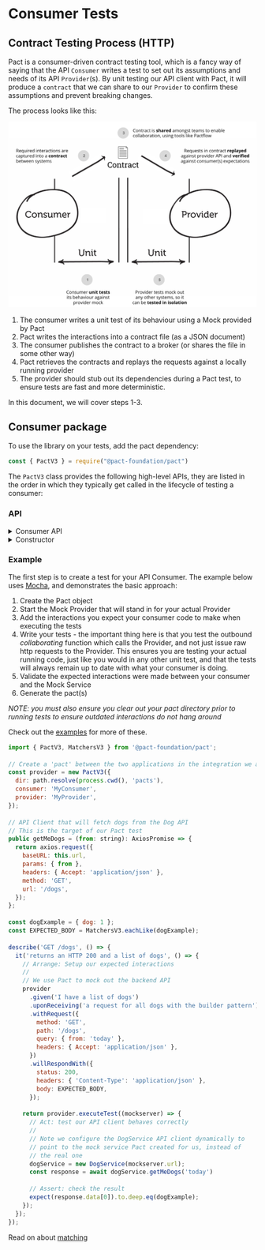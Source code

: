 # Consumer Tests

## Contract Testing Process (HTTP)

Pact is a consumer-driven contract testing tool, which is a fancy way of saying that the API `Consumer` writes a test to set out its assumptions and needs of its API `Provider`(s). By unit testing our API client with Pact, it will produce a `contract` that we can share to our `Provider` to confirm these assumptions and prevent breaking changes.

The process looks like this:

![diagram](./diagrams/summary.png)

1. The consumer writes a unit test of its behaviour using a Mock provided by Pact
1. Pact writes the interactions into a contract file (as a JSON document)
1. The consumer publishes the contract to a broker (or shares the file in some other way)
1. Pact retrieves the contracts and replays the requests against a locally running provider
1. The provider should stub out its dependencies during a Pact test, to ensure tests are fast and more deterministic.

In this document, we will cover steps 1-3.

## Consumer package

To use the library on your tests, add the pact dependency:

```javascript
const { PactV3 } = require("@pact-foundation/pact")
```

The `PactV3` class provides the following high-level APIs, they are listed in the order in which they typically get called in the lifecycle of testing a consumer:

### API

<details><summary>Consumer API</summary>

| API | Options | Description |
|-----|---------|-------------|
| `new PactV3(options)` | See constructor options below | Creates a Mock Server test double of your Provider API. The class is **not** thread safe, but you can run tests in parallel by creating as many instances as you need. |
| `addInteraction(...)`  | `V3Interaction` | Register an expectation on the Mock Server passing in a full `V3Interaction` object, which must be called by your test case(s). You can add multiple interactions per server, however it is recommended to only have one. These will be validated and written to a pact if successful. Alternatively, you may setup the interactions calling the builder methods below|
| `given(...)` | `ProviderStateV3` | The provider state for the interaction |
| `uponReceiving(...)` | string | The scenario name. The combination of `given` and `uponReceiving` must be unique in the pact file |
| `withRequest(...)` | `V3Request` | The HTTP request info |
| `withRequestBinaryFile(...)` | - | Similar to `withRequest` however you can also specify a path to a file to upload and its content type |
| `withRequestMultipartFileUpload(...)` | - | Similar to `withRequest` however you can also specify a path to a file to upload, its content type and the mime part name|
| `willRespondWith(...)` | `V3Response` | The HTTP response details |
| `withResponseBinaryFile(...)` | - | Similar to `withResponse` however you can also specify a path to a file to receive and its content type |
| `withResponseMultipartFileUpload(...)` | - | Similar to `withResponse` however you can also specify a path to a file to receive, its content type and the mime part name | |
| `executeTest(...)` | - | Executes a user defined function, passing in details of the dynamic mock service for use in the test. If successful, the pact file is updated	 |
</details>

<details><summary>Constructor</summary>

| Parameter           | Required? | Type    | Description                                                                                              |
| ------------------- | --------- | ------- | -------------------------------------------------------------------------------------------------------- |
| `consumer`          | yes       | string  | The name of the consumer                                                                                 |
| `provider`          | yes       | string  | The name of the provider                                                                                 |
| `port`              | no        | number  | The port to run the mock service on, defaults to a random machine assigned available port                                                    |
| `host`              | no        | string  | The host to run the mock service, defaults to 127.0.0.1                                                  |
| `tls`               | no        | boolean | flag to identify which protocol to be used (default false, HTTP)                                       |
| `dir`               | no        | string  | Directory to output pact files                                                                           |
| `log`               | no        | string  | File to log to                                                                                           |
| `logLevel`          | no        | string  | Log level: one of 'trace', 'debug', 'info', 'error', 'fatal' or 'warn'                                   |
| `spec`              | no        | number  | Pact specification version (defaults to 2)                                                               |
| `cors`              | no        | boolean | Allow CORS OPTION requests to be accepted, defaults to false                                             |
| `timeout`           | no        | number  | The time to wait for the mock server tq5o start up in milliseconds. Defaults to 30 seconds (30000)         |

</details>

### Example

The first step is to create a test for your API Consumer. The example below uses [Mocha](https://mochajs.org), and demonstrates the basic approach:

1.  Create the Pact object
1.  Start the Mock Provider that will stand in for your actual Provider
1.  Add the interactions you expect your consumer code to make when executing the tests
1.  Write your tests - the important thing here is that you test the outbound _collaborating_ function which calls the Provider, and not just issue raw http requests to the Provider. This ensures you are testing your actual running code, just like you would in any other unit test, and that the tests will always remain up to date with what your consumer is doing.
1.  Validate the expected interactions were made between your consumer and the Mock Service
1.  Generate the pact(s)

_NOTE: you must also ensure you clear out your pact directory prior to running tests to ensure outdated interactions do not hang around_

Check out the [examples](https://github.com/pact-foundation/pact-js/tree/master/examples/) for more of these.

```js
import { PactV3, MatchersV3 } from '@pact-foundation/pact';

// Create a 'pact' between the two applications in the integration we are testing
const provider = new PactV3({
  dir: path.resolve(process.cwd(), 'pacts'),
  consumer: 'MyConsumer',
  provider: 'MyProvider',
});

// API Client that will fetch dogs from the Dog API
// This is the target of our Pact test
public getMeDogs = (from: string): AxiosPromise => {
  return axios.request({
    baseURL: this.url,
    params: { from },
    headers: { Accept: 'application/json' },
    method: 'GET',
    url: '/dogs',
  });
};

const dogExample = { dog: 1 };
const EXPECTED_BODY = MatchersV3.eachLike(dogExample);

describe('GET /dogs', () => {
  it('returns an HTTP 200 and a list of dogs', () => {
    // Arrange: Setup our expected interactions
    //
    // We use Pact to mock out the backend API
    provider
      .given('I have a list of dogs')
      .uponReceiving('a request for all dogs with the builder pattern')
      .withRequest({
        method: 'GET',
        path: '/dogs',
        query: { from: 'today' },
        headers: { Accept: 'application/json' },
      })
      .willRespondWith({
        status: 200,
        headers: { 'Content-Type': 'application/json' },
        body: EXPECTED_BODY,
      });

    return provider.executeTest((mockserver) => {
      // Act: test our API client behaves correctly
      //
      // Note we configure the DogService API client dynamically to 
      // point to the mock service Pact created for us, instead of 
      // the real one
      dogService = new DogService(mockserver.url);
      const response = await dogService.getMeDogs('today')

      // Assert: check the result
      expect(response.data[0]).to.deep.eq(dogExample);
    });
  });
});
```

Read on about [matching](/docs/matching.md)
